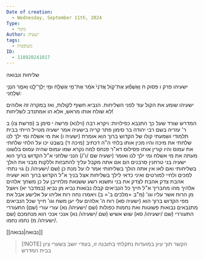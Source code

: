 ```yaml
---
Date of creation:
  - Wednesday, September 11th, 2024
Type:
  - מקור
Author: ישעיה
tags:
  - מעופפות
ID:
  - 110920241017
---
```

שליחות ונבואה


ישעיהו פרק ו פסוק ח
וָאֶשְׁמַ֞ע אֶת־ק֤וֹל אֲדֹנָי֙ אֹמֵ֔ר אֶת־מִ֥י אֶשְׁלַ֖ח וּמִ֣י יֵֽלֶךְ־לָ֑נוּ וָאֹמַ֖ר הִנְנִ֥י שְׁלָחֵֽנִי: 


ישעיהו שומע את הקול עוד לפני השליחות. הנביא חשוף לקולות, ואז במקרה זה אלוהים לא שולח אותו מראש, אלא הו אמתנדב לשליחות!


המדרש שורד שעל כך התנבא כפילויות:
ויקרא רבה (וילנא) פרשה י סימן ב (פרשת צו)
ב ר' עזריה בשם רבי יהודה בר סימון פתר קריה בישעיה אמר ישעיה מטייל הייתי בבית תלמודי ושמעתי קולו של הקדוש ברוך הוא אומרת (ישעיה ו) את מי אשלח ומי ילך לנו שלחתי את מיכה והיו מכין אותו בלחי ה"ה דכתיב (מיכה ד) בשבט יכו על הלחי שלחתי את עמוס והיו קורין אותו פסילוס דא"ר פנחס למה נקרא שמו עמוס שהיה עמוס בלשונו מעתה את מי אשלח ומי ילך לנו ואומר (ישעיה שם /ו'/) הנני שלחני א"ל הקדוש ברוך הוא ישעיה בני טרחנין סרבנים הם אם אתה מקבל עליך להתבזות וללקות מבני את הולך בשליחותי ואם לאו אין אתה הולך בשליחותי אמר לו על מנת כן (שם /ישעיהו/ נ) גוי נתתי למכים ולחיי למורטים ואיני כדאי לילך בשליחות אצל בניך א"ל הקדוש ברוך הוא ישעיה אהבת צדק אהבת לצדק את בני ותשנא רשע ששנאת מלחייבן על כן משחך אלהים אלהיך מהו מחבריך א"ל חייך כל הנביאים קבלו נבואות נביא מן נביא (במדבר יא) ויאצל מן הרוח אשר עליו וגו' (מ"ב =מלכים ב'= ב) ויאמרו נחה רוח אליהו על אלישע אבל את מפי הקדוש ברוך הוא (ישעיה סא) רוח ה' אלהים עלי יען משח וגו' חייך שכל הנביאים מתנבאים נבואות פשוטות ואת נחמות כפולות (שם /ישעיהו/ נא) עורי עורי (שם) התעוררי התעוררי (שם /ישעיהו/ סא) שוש אשיש (שם /ישעיהו/ נא) אנכי אנכי הוא מנחמכם (שם /ישעיהו/ מ) נחמו נחמו. 

[[נבואה|נבואה]]


> [!NOTE] הקשר
> תוך עיון במועדות נתקלתי בתובנה זו, בעודי יושב בשערי ציון בבית המדרש
